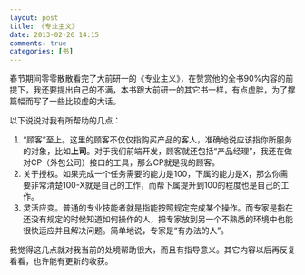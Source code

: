 ```yaml
---
layout: post
title: 《专业主义》
date: 2013-02-26 14:15
comments: true
categories: [书]
---
```


春节期间零零散散看完了大前研一的《专业主义》，在赞赏他的全书90%内容的前提下，我还要提出自己的不满，本书跟大前研一的其它书一样，有点虚胖，为了撑篇幅而写了一些比较虚的大话。

以下说说对我有所帮助的几点：

1. “顾客”至上。这里的顾客不仅仅指购买产品的客人，准确地说应该指你所服务的对象，比如**上司**。对于我们前端开发，顾客就还包括“产品经理”，我还在做对CP（外包公司）接口的工具，那么CP就是我的顾客。
2. 关于授权。如果完成一个任务需要的能力是100，下属的能力是X，那么你需要非常清楚100-X就是自己的工作，而帮下属提升到100的程度也是自己的工作。
3. 灵活应变。普通的专业技能者就是指能按照规定完成某个操作。而专家是指在还没有规定的时候知道如何操作的人，把专家放到另一个不熟悉的环境中也能很快适应并且解决问题。简单地说，专家是“有办法的人”。

我觉得这几点就对我当前的处境帮助很大，而且有指导意义。其它内容以后再反复看看，也许能有更新的收获。